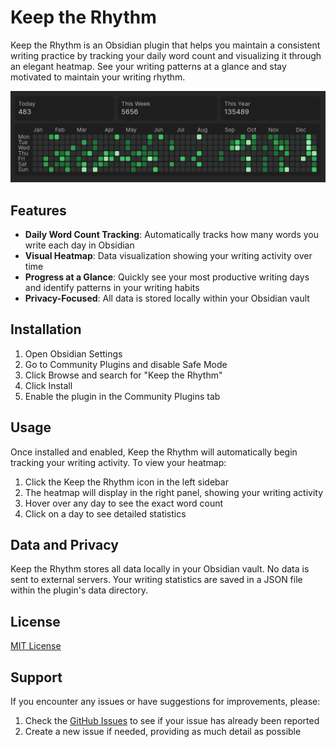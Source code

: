 # Keep the Rhythm

Keep the Rhythm is an Obsidian plugin that helps you maintain a consistent writing practice by tracking your daily word count and visualizing it through an elegant heatmap. See your writing patterns at a glance and stay motivated to maintain your writing rhythm.

![plugin-heatmap](docs/image.png)

## Features

- **Daily Word Count Tracking**: Automatically tracks how many words you write each day in Obsidian
- **Visual Heatmap**: Data visualization showing your writing activity over time
- **Progress at a Glance**: Quickly see your most productive writing days and identify patterns in your writing habits
- **Privacy-Focused**: All data is stored locally within your Obsidian vault

## Installation

1. Open Obsidian Settings
2. Go to Community Plugins and disable Safe Mode
3. Click Browse and search for "Keep the Rhythm"
4. Click Install
5. Enable the plugin in the Community Plugins tab

## Usage

Once installed and enabled, Keep the Rhythm will automatically begin tracking your writing activity. To view your heatmap:

1. Click the Keep the Rhythm icon in the left sidebar
2. The heatmap will display in the right panel, showing your writing activity
3. Hover over any day to see the exact word count
4. Click on a day to see detailed statistics

## Data and Privacy

Keep the Rhythm stores all data locally in your Obsidian vault. No data is sent to external servers. Your writing statistics are saved in a JSON file within the plugin's data directory.

## License

[MIT License](LICENSE)

## Support

If you encounter any issues or have suggestions for improvements, please:

1. Check the [GitHub Issues](https://github.com/yourusername/keep-the-rhythm/issues) to see if your issue has already been reported
2. Create a new issue if needed, providing as much detail as possible
